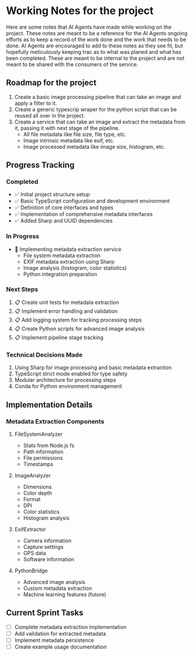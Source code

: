 # Working Notes for the project

Here are some notes that AI Agents have made while working on the project. These notes are meant to be a reference for the AI Agents ongoing efforts as to keep a record of the work done and the work that needs to be done. AI Agents are encouraged to add to these notes as they see fit, but hopefully meticulously keeping trac as to what was planed and what has been completed. These are meant to be internal to the project and are not meant to be shared with the consumers of the service.

## Roadmap for the project

1. Create a basic image processing pipeline that can take an image and apply a filter to it.
2. Create a generic typescrip wraper for the python script that can be reused all over in the project.
3. Create a service that can take an image and extract the metadata from it, passing it with next stage of the pipeline.
    - All file metadata like file size, file type, etc.
    - Image intrinsic metadata like exif, etc.
    - Image processed metadata like image size, histogram, etc.

## Progress Tracking

### Completed

- ✅ Initial project structure setup
- ✅ Basic TypeScript configuration and development environment
- ✅ Definition of core interfaces and types
- ✅ Implementation of comprehensive metadata interfaces
- ✅ Added Sharp and UUID dependencies

### In Progress

- 🔄 Implementing metadata extraction service
  - File system metadata extraction
  - EXIF metadata extraction using Sharp
  - Image analysis (histogram, color statistics)
  - Python integration preparation

### Next Steps

1. 📋 Create unit tests for metadata extraction
2. 📋 Implement error handling and validation
3. 📋 Add logging system for tracking processing steps
4. 📋 Create Python scripts for advanced image analysis
5. 📋 Implement pipeline stage tracking

### Technical Decisions Made

1. Using Sharp for image processing and basic metadata extraction
2. TypeScript strict mode enabled for type safety
3. Modular architecture for processing steps
4. Conda for Python environment management

## Implementation Details

### Metadata Extraction Components

1. FileSystemAnalyzer
   - Stats from Node.js fs
   - Path information
   - File permissions
   - Timestamps

2. ImageAnalyzer
   - Dimensions
   - Color depth
   - Format
   - DPI
   - Color statistics
   - Histogram analysis

3. ExifExtractor
   - Camera information
   - Capture settings
   - GPS data
   - Software information

4. PythonBridge
   - Advanced image analysis
   - Custom metadata extraction
   - Machine learning features (future)

## Current Sprint Tasks

- [ ] Complete metadata extraction implementation
- [ ] Add validation for extracted metadata
- [ ] Implement metadata persistence
- [ ] Create example usage documentation
